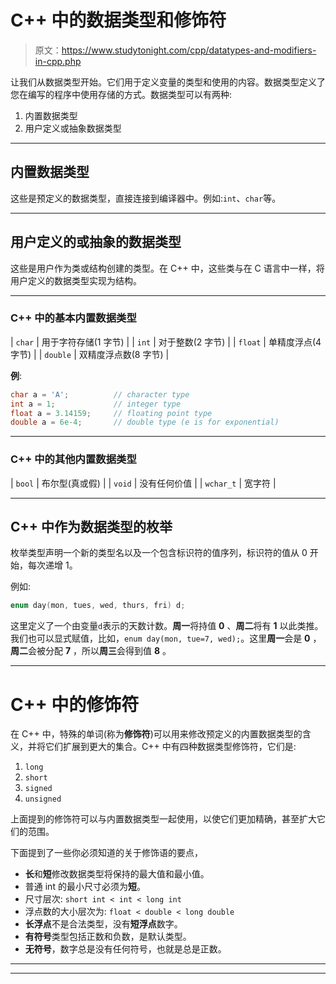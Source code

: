 # C++ 中的数据类型和修饰符

> 原文：<https://www.studytonight.com/cpp/datatypes-and-modifiers-in-cpp.php>

让我们从数据类型开始。它们用于定义变量的类型和使用的内容。数据类型定义了您在编写的程序中使用存储的方式。数据类型可以有两种:

1.  内置数据类型
2.  用户定义或抽象数据类型

* * *

## 内置数据类型

这些是预定义的数据类型，直接连接到编译器中。例如:`int`、`char`等。

* * *

## 用户定义的或抽象的数据类型

这些是用户作为类或结构创建的类型。在 C++ 中，这些类与在 C 语言中一样，将用户定义的数据类型实现为结构。

* * *

### C++ 中的基本内置数据类型

| `char` | 用于字符存储(1 字节) |
| `int` | 对于整数(2 字节) |
| `float` | 单精度浮点(4 字节) |
| `double` | 双精度浮点数(8 字节) |

**例**:

```cpp
char a = 'A';          // character type
int a = 1;             // integer type
float a = 3.14159;     // floating point type 
double a = 6e-4;       // double type (e is for exponential) 
```

* * *

### C++ 中的其他内置数据类型

| `bool` | 布尔型(真或假) |
| `void` | 没有任何价值 |
| `wchar_t` | 宽字符 |

* * *

## C++ 中作为数据类型的枚举

枚举类型声明一个新的类型名以及一个包含标识符的值序列，标识符的值从 0 开始，每次递增 1。

例如:

```cpp
enum day(mon, tues, wed, thurs, fri) d;
```

这里定义了一个由变量`d`表示的天数计数。**周一**将持值 **0** 、**周二**将有 **1** 以此类推。我们也可以显式赋值，比如，`enum day(mon, tue=7, wed);`。这里**周一**会是 **0** ，**周二**会被分配 **7** ，所以**周三**会得到值 **8** 。

* * *

# C++ 中的修饰符

在 C++ 中，特殊的单词(称为**修饰符**)可以用来修改预定义的内置数据类型的含义，并将它们扩展到更大的集合。C++ 中有四种数据类型修饰符，它们是:

1.  `long`
2.  `short`
3.  `signed`
4.  `unsigned`

上面提到的修饰符可以与内置数据类型一起使用，以使它们更加精确，甚至扩大它们的范围。

下面提到了一些你必须知道的关于修饰语的要点，

*   **长**和**短**修改数据类型将保持的最大值和最小值。
*   普通 int 的最小尺寸必须为**短**。
*   尺寸层次: `short int < int < long int`
*   浮点数的大小层次为: `float < double < long double`
*   **长浮点**不是合法类型，没有**短浮点**数字。
*   **有符号**类型包括正数和负数，是默认类型。
*   **无符号**，数字总是没有任何符号，也就是总是正数。

* * *

* * *